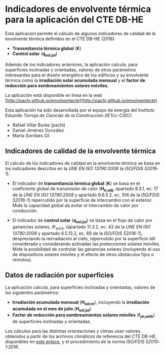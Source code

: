 # Indicadores de envolvente térmica para la aplicación del CTE DB-HE

Esta aplicación permite el cálculo de algunos indicadores de calidad de la envolvente térmica definidos en el CTE DB-HE (2018):

- **Transmitancia térmica global** (**K**)
- **Control solar** (**q<sub>sol;jul</sub>**)

Además de los indicadores anteriores, la aplicación calcula, para superficies inclinadas y orientadas, valores de otros parámetros interesantes para el diseño energético de los edificios y su envolvente térmica como la **irradiación solar acumulada mensual** y el **factor de reducción para sombreamientos solares móviles**.

La aplicación está disponible en línea en la web [http://pachi.github.io/envolventecte](http://pachi.github.io/envolventecte)

Esta aplicación ha sido desarrollada por el equipo de energía del <i>Instituto Eduardo Torroja de Ciencias de la Construcción (IETcc-CSIC)</i>:

- Rafael Villar Burke (pachi)
- Daniel Jiménez González
- Marta Sorribes Gil

## Indicadores de calidad de la envolvente térmica

El cálculo de los indicadores de calidad en la envolvente térmica se basa en los indicadores descritos en la *UNE EN ISO 13790:2008* (e *ISO/FDIS 52016‐1*).

- El indicador de **transmitancia térmica global** (**K**) se basa en el coeficiente global de      transmisión de calor (**H<sub>tr,adj</sub>**, apartado 8.3.1, ec. 17 de la *UNE EN ISO 13790:2008* y apartado 6.6.5.2, ec. 108 de la *ISO/FDIS 52016-1*) repercutido por la superficie de intercambio con el exterior.<br /> Mide la capacidad global de evitar el intercambio de calor por conducción.

- El indicador de **control solar** (**q<sub>sol;jul</sub>**) se basa en el flujo de calor por ganancias solares, *Φ<sub>sol;k</sub>*, (apartado 11.3.2, ec. 43 de la *UNE EN ISO 13790:2008* y apartado 6.5.13.2, ec. 69 de la *ISO/FDIS 52016-1*), despreciando la reirradiación al cielo, repercutido por la superficie útil considerada y considerando activadas las protecciones solares móviles.<br /> Mide la posibilidad de controlar las ganancias solares (incluyendo el uso de dispositivos solares móviles y el efecto de otros obstáculos fijos o remotos).

## Datos de radiación por superficies

La aplicación calcula, para superficies inclinadas y orientadas, valores de los siguientes parámetros:

- **Irradiación acumulada mensual** (**H<sub>sol;m</sub>**), incluyendo la **irradiación acumulada en el mes de julio** (**H<sub>sol;jul</sub>**)
- **Factor de reducción para sombreamientos solares móviles** (**f<sub>sh;with</sub>**) de superficies inclinadas y orientadas.

Los cálculos para las distintas orientaciones y climas usan valores obtenidos a partir de los archivos climáticos de referencia del *CTE DB-HE*, disponibles en [este enlace](http://www.codigotecnico.org/images/stories/pdf/ahorroEnergia/CTEdatosMET_20140418.zip), y el procedimiento de la norma *ISO/FDIS 52010‐1:2016*.
